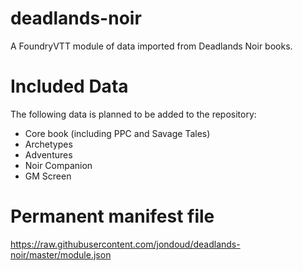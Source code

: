 # deadlands-noir
A FoundryVTT module of data imported from Deadlands Noir books.

# Included Data
The following data is planned to be added to the repository:
- Core book (including PPC and Savage Tales)
- Archetypes
- Adventures
- Noir Companion
- GM Screen

# Permanent manifest file
https://raw.githubusercontent.com/jondoud/deadlands-noir/master/module.json
